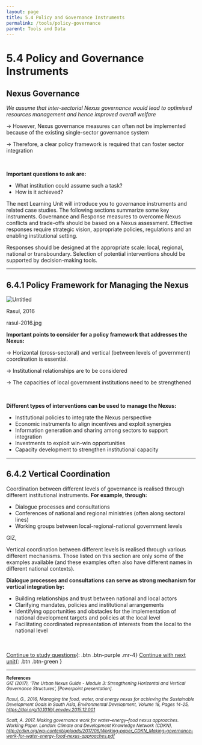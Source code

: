 ```yaml
---
layout: page
title: 5.4 Policy and Governance Instruments
permalink: /tools/policy-governance
parent: Tools and Data
---
```

# **5.4 Policy and Governance Instruments**

## Nexus Governance

<i>We assume that inter-sectorial Nexus governance would lead to optimised resources management and hence improved overall welfare</i>

&rarr; However,  Nexus governance measures can often not be implemented because of the existing single-sector governance system

&rarr; Therefore, a clear policy framework is required that can foster sector integration

<br>

**Important questions to ask are:**

- What institution could assume such a task?
- How is it achieved?

The next Learning Unit will introduce you to governance instruments and related case studies. The following sections summarize some key instruments. Governance and Response measures to overcome Nexus conflicts and trade-offs should be based on a Nexus assessment. Effective responses require strategic vision, appropriate policies, regulations and an enabling institutional setting.

Responses should be designed at the appropriate scale: local, regional, national or transboundary. Selection of potential interventions should be supported by decision-making tools.

<hr/>

## 6.4.1 Policy Framework for Managing the Nexus

![Untitled](6%204%20Policy%2016801/Untitled.png)

Rasul, 2016

rasul-2016.jpg

**Important points to consider for a policy framework that addresses the Nexus:**

&rarr; Horizontal (cross-sectoral) and vertical (between levels of government) coordination is essential.

&rarr; Institutional relationships are to be considered

&rarr; The capacities of local government institutions need to be strengthened

<br>

**Different types of interventions can be used to manage the Nexus:**
- Institutional policies to integrate the Nexus perspective
- Economic instruments to align incentives and exploit synergies
- Information generation and sharing among sectors to support integration
- Investments to exploit win-win opportunities
- Capacity development to strengthen institutional capacity

<hr/>

## 6.4.2 Vertical Coordination

Coordination between different levels of governance is realised through different institutional instruments. **For example, through:**

- Dialogue processes and consultations
- Conferences of national and regional ministries (often along sectoral lines)
- Working groups between local-regional-national government levels


GIZ, 


Vertical coordination between different levels is realised through various different mechanisms. Those listed on this section are only some of the examples available (and these examples often also have different names in different national contexts).

**Dialogue processes and consultations can serve as strong mechanism for vertical integration by:**
- Building relationships and trust between national and local actors
- Clarifying mandates, policies and institutional arrangements
- Identifying opportunities and obstacles for the implementation of national development targets and policies at the local level
- Facilitating coordinated representation of interests from the local to the national level


<br/> <br/>
[Continue to study questions](https://waterbender231.github.io/wef-nexus-online-course/tools/questions){: .btn .btn-purple .mr-4}
[Continue with next unit](https://waterbender231.github.io/wef-nexus-online-course/governance/){: .btn .btn-green }

<hr/>

<small><b>References</b><br>
<i>GIZ (2017), ‘The Urban Nexus Guide - Module 3: Strengthening Horizontal and Vertical Governance Structures’, [Powerpoint presentation].<br>
<br>
Rasul, G., 2016, Managing the food, water, and energy nexus for achieving the Sustainable Development Goals in South Asia, Environmental Development, Volume 18, Pages 14-25, <a href="https://doi.org/10.1016/j.envdev.2015.12.001">https://doi.org/10.1016/j.envdev.2015.12.001</a><br>
<br>
Scott, A. 2017. Making governance work for water–energy–food nexus approaches. Working Paper. London: Climate and Development Knowledge Network (CDKN), <a href="cdkn.org/wp-content/uploads/2017/06/Working-paper_CDKN_Making-governance-work-for-water-energy-food-nexus-approaches.pdf">http://cdkn.org/wp-content/uploads/2017/06/Working-paper_CDKN_Making-governance-work-for-water-energy-food-nexus-approaches.pdf</a></i></small>

